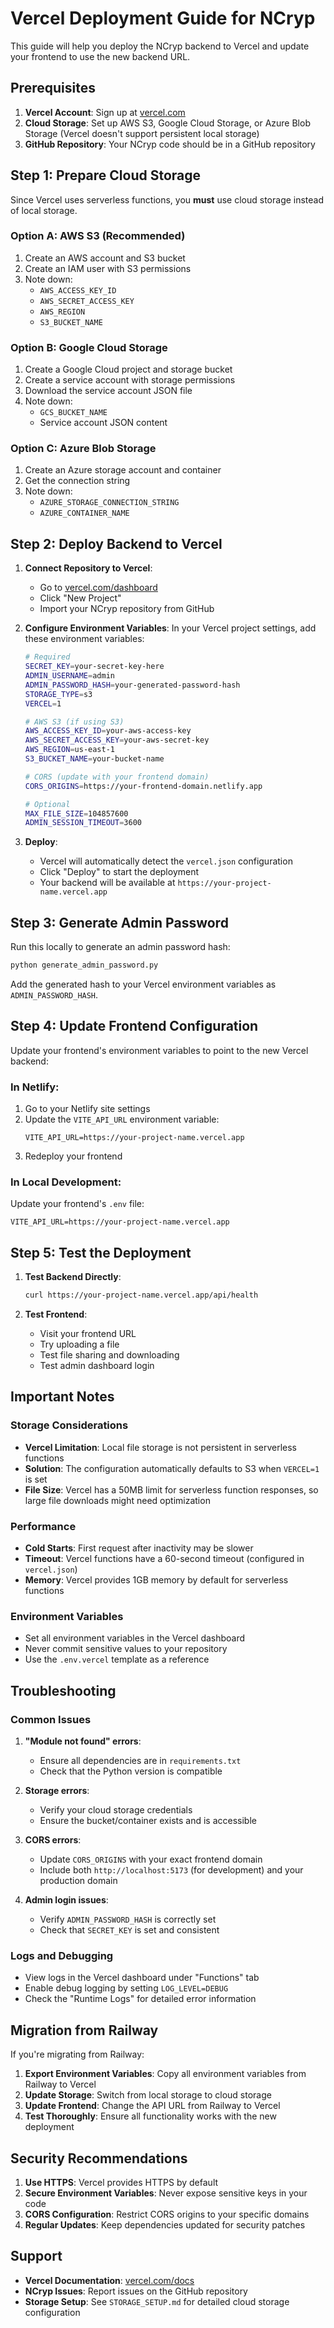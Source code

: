 # Vercel Deployment Guide for NCryp

This guide will help you deploy the NCryp backend to Vercel and update your frontend to use the new backend URL.

## Prerequisites

1. **Vercel Account**: Sign up at [vercel.com](https://vercel.com)
2. **Cloud Storage**: Set up AWS S3, Google Cloud Storage, or Azure Blob Storage (Vercel doesn't support persistent local storage)
3. **GitHub Repository**: Your NCryp code should be in a GitHub repository

## Step 1: Prepare Cloud Storage

Since Vercel uses serverless functions, you **must** use cloud storage instead of local storage.

### Option A: AWS S3 (Recommended)

1. Create an AWS account and S3 bucket
2. Create an IAM user with S3 permissions
3. Note down:
   - `AWS_ACCESS_KEY_ID`
   - `AWS_SECRET_ACCESS_KEY`
   - `AWS_REGION`
   - `S3_BUCKET_NAME`

### Option B: Google Cloud Storage

1. Create a Google Cloud project and storage bucket
2. Create a service account with storage permissions
3. Download the service account JSON file
4. Note down:
   - `GCS_BUCKET_NAME`
   - Service account JSON content

### Option C: Azure Blob Storage

1. Create an Azure storage account and container
2. Get the connection string
3. Note down:
   - `AZURE_STORAGE_CONNECTION_STRING`
   - `AZURE_CONTAINER_NAME`

## Step 2: Deploy Backend to Vercel

1. **Connect Repository to Vercel**:
   - Go to [vercel.com/dashboard](https://vercel.com/dashboard)
   - Click "New Project"
   - Import your NCryp repository from GitHub

2. **Configure Environment Variables**:
   In your Vercel project settings, add these environment variables:

   ```bash
   # Required
   SECRET_KEY=your-secret-key-here
   ADMIN_USERNAME=admin
   ADMIN_PASSWORD_HASH=your-generated-password-hash
   STORAGE_TYPE=s3
   VERCEL=1
   
   # AWS S3 (if using S3)
   AWS_ACCESS_KEY_ID=your-aws-access-key
   AWS_SECRET_ACCESS_KEY=your-aws-secret-key
   AWS_REGION=us-east-1
   S3_BUCKET_NAME=your-bucket-name
   
   # CORS (update with your frontend domain)
   CORS_ORIGINS=https://your-frontend-domain.netlify.app
   
   # Optional
   MAX_FILE_SIZE=104857600
   ADMIN_SESSION_TIMEOUT=3600
   ```

3. **Deploy**:
   - Vercel will automatically detect the `vercel.json` configuration
   - Click "Deploy" to start the deployment
   - Your backend will be available at `https://your-project-name.vercel.app`

## Step 3: Generate Admin Password

Run this locally to generate an admin password hash:

```bash
python generate_admin_password.py
```

Add the generated hash to your Vercel environment variables as `ADMIN_PASSWORD_HASH`.

## Step 4: Update Frontend Configuration

Update your frontend's environment variables to point to the new Vercel backend:

### In Netlify:
1. Go to your Netlify site settings
2. Update the `VITE_API_URL` environment variable:
   ```
   VITE_API_URL=https://your-project-name.vercel.app
   ```
3. Redeploy your frontend

### In Local Development:
Update your frontend's `.env` file:
```
VITE_API_URL=https://your-project-name.vercel.app
```

## Step 5: Test the Deployment

1. **Test Backend Directly**:
   ```bash
   curl https://your-project-name.vercel.app/api/health
   ```

2. **Test Frontend**:
   - Visit your frontend URL
   - Try uploading a file
   - Test file sharing and downloading
   - Test admin dashboard login

## Important Notes

### Storage Considerations
- **Vercel Limitation**: Local file storage is not persistent in serverless functions
- **Solution**: The configuration automatically defaults to S3 when `VERCEL=1` is set
- **File Size**: Vercel has a 50MB limit for serverless function responses, so large file downloads might need optimization

### Performance
- **Cold Starts**: First request after inactivity may be slower
- **Timeout**: Vercel functions have a 60-second timeout (configured in `vercel.json`)
- **Memory**: Vercel provides 1GB memory by default for serverless functions

### Environment Variables
- Set all environment variables in the Vercel dashboard
- Never commit sensitive values to your repository
- Use the `.env.vercel` template as a reference

## Troubleshooting

### Common Issues

1. **"Module not found" errors**:
   - Ensure all dependencies are in `requirements.txt`
   - Check that the Python version is compatible

2. **Storage errors**:
   - Verify your cloud storage credentials
   - Ensure the bucket/container exists and is accessible

3. **CORS errors**:
   - Update `CORS_ORIGINS` with your exact frontend domain
   - Include both `http://localhost:5173` (for development) and your production domain

4. **Admin login issues**:
   - Verify `ADMIN_PASSWORD_HASH` is correctly set
   - Check that `SECRET_KEY` is set and consistent

### Logs and Debugging

- View logs in the Vercel dashboard under "Functions" tab
- Enable debug logging by setting `LOG_LEVEL=DEBUG`
- Check the "Runtime Logs" for detailed error information

## Migration from Railway

If you're migrating from Railway:

1. **Export Environment Variables**: Copy all environment variables from Railway to Vercel
2. **Update Storage**: Switch from local storage to cloud storage
3. **Update Frontend**: Change the API URL from Railway to Vercel
4. **Test Thoroughly**: Ensure all functionality works with the new deployment

## Security Recommendations

1. **Use HTTPS**: Vercel provides HTTPS by default
2. **Secure Environment Variables**: Never expose sensitive keys in your code
3. **CORS Configuration**: Restrict CORS origins to your specific domains
4. **Regular Updates**: Keep dependencies updated for security patches

## Support

- **Vercel Documentation**: [vercel.com/docs](https://vercel.com/docs)
- **NCryp Issues**: Report issues on the GitHub repository
- **Storage Setup**: See `STORAGE_SETUP.md` for detailed cloud storage configuration

